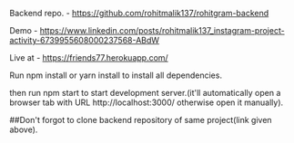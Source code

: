 Backend repo. - https://github.com/rohitmalik137/rohitgram-backend

Demo - https://www.linkedin.com/posts/rohitmalik137_instagram-project-activity-6739955608000237568-ABdW

Live at - https://friends77.herokuapp.com/

Run npm install or yarn install to install all dependencies.

then run npm start to start development server.(it'll automatically open a browser tab with URL http://localhost:3000/ otherwise open it manually).

##Don't forgot to clone backend repository of same project(link given above).

